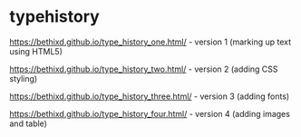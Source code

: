 # typehistory

https://bethixd.github.io/type_history_one.html/ - version 1 (marking up text using HTML5)

https://bethixd.github.io/type_history_two.html/ - version 2 (adding CSS styling)

https://bethixd.github.io/type_history_three.html/ - version 3 (adding fonts)

https://bethixd.github.io/type_history_four.html/ - version 4 (adding images and table)
